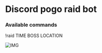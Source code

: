 # Discord pogo raid bot

### Available commands
!raid TIME BOSS LOCATION

![IMG](https://i.imgur.com/aKZYoJ8.png)

